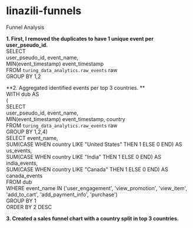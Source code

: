 # linazili-funnels
Funnel Analysis

**1. First, I removed the duplicates to have 1 unique event per user_pseudo_id.**<br>
     SELECT <br>
            user_pseudo_id, event_name, <br> 
            MIN(event_timestamp) event_timestamp    <br>   FROM `turing_data_analytics.raw_events` raw <br>
      GROUP BY 1,2 <br>
      
**2. Aggregated identified events per top 3 countries. **<br>
    WITH dub AS <br>
    (<br>
     SELECT <br>
     user_pseudo_id, event_name, <br>
     MIN(event_timestamp) event_timestamp, country  <br>
     FROM `turing_data_analytics.raw_events` raw<br>
     GROUP BY 1,2,4)<br>
SELECT event_name,<br>
      SUM(CASE WHEN country LIKE "United States"  THEN 1 ELSE 0 END) AS us_events,<br>
      SUM(CASE WHEN country LIKE "India"  THEN 1 ELSE 0 END) AS india_events,<br>
      SUM(CASE WHEN country LIKE "Canada"  THEN 1 ELSE 0 END) AS canada_events<br>
FROM dub<br>
WHERE event_name IN ('user_engagement', 'view_promotion', 'view_item', 'add_to_cart', 'add_payment_info', 'purchase')<br>
GROUP BY 1 <br> 
ORDER BY 2 DESC<br>

**3. Created a sales funnel chart with a country split in top 3 countries.**
